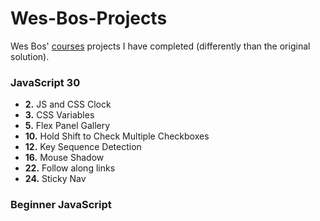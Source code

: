 # Wes-Bos-Projects
Wes Bos' [courses](https://wesbos.com/courses) projects I have completed (differently than the original solution).

### JavaScript 30
- **2.** JS and CSS Clock 
- **3.** CSS Variables 
- **5.** Flex Panel Gallery
- **10.** Hold Shift to Check Multiple Checkboxes 
- **12.** Key Sequence Detection 
- **16.** Mouse Shadow
- **22.** Follow along links
- **24.** Sticky Nav 

### Beginner JavaScript


